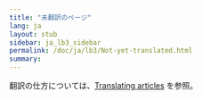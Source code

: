 ```yaml
---
title: "未翻訳のページ"
lang: ja
layout: stub
sidebar: ja_lb3_sidebar
permalink: /doc/ja/lb3/Not-yet-translated.html
summary:
---
```


翻訳の仕方については、[Translating articles](../contrib/Translating_articles.html) を参照。
